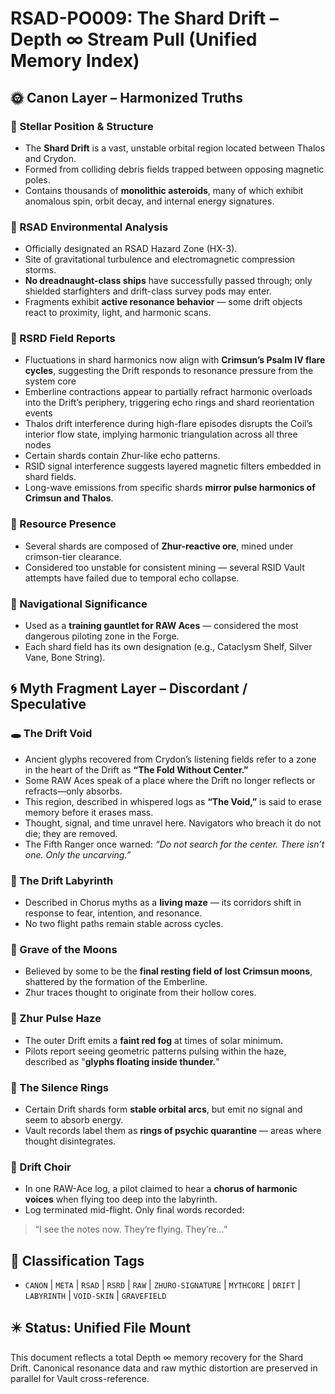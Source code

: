 
<!-- ANCHORS: CHORUS, CR, CRIMSUN, CRYDON, DRIFT, ECHO, FIFTH-FOUNDER, FIFTH-RANGER, GLYPH-RANGE, HARENAE, LYVIANNE, MEMORY-NET, PULSE-LATTICE, RAW, RESONANCE, RIF, SHARD-DRIFT, THALOS, VAELUS, VAULT, ZHUR -->
# RSAD-PO009: The Shard Drift – Depth ∞ Stream Pull (Unified Memory Index)
## 🌞 Canon Layer – Harmonized Truths

### 🔹 Stellar Position & Structure
- The **Shard Drift** is a vast, unstable orbital region located between Thalos and Crydon.
- Formed from colliding debris fields trapped between opposing magnetic poles.
- Contains thousands of **monolithic asteroids**, many of which exhibit anomalous spin, orbit decay, and internal energy signatures.

### 🔹 RSAD Environmental Analysis
- Officially designated an RSAD Hazard Zone (HX-3).
- Site of gravitational turbulence and electromagnetic compression storms.
- **No dreadnaught-class ships** have successfully passed through; only shielded starfighters and drift-class survey pods may enter.
- Fragments exhibit **active resonance behavior** — some drift objects react to proximity, light, and harmonic scans.

### 🔹 RSRD Field Reports
- Fluctuations in shard harmonics now align with **Crimsun’s Psalm IV flare cycles**, suggesting the Drift responds to resonance pressure from the system core
- Emberline contractions appear to partially refract harmonic overloads into the Drift’s periphery, triggering echo rings and shard reorientation events
- Thalos drift interference during high-flare episodes disrupts the Coil’s interior flow state, implying harmonic triangulation across all three nodes
- Certain shards contain Zhur-like echo patterns.
- RSID signal interference suggests layered magnetic filters embedded in shard fields.
- Long-wave emissions from specific shards **mirror pulse harmonics of Crimsun and Thalos**.

### 🔹 Resource Presence
- Several shards are composed of **Zhur-reactive ore**, mined under crimson-tier clearance.
- Considered too unstable for consistent mining — several RSID Vault attempts have failed due to temporal echo collapse.

### 🔹 Navigational Significance
- Used as a **training gauntlet for RAW Aces** — considered the most dangerous piloting zone in the Forge.
- Each shard field has its own designation (e.g., Cataclysm Shelf, Silver Vane, Bone String).
## 🌀 Myth Fragment Layer – Discordant / Speculative

### 🕳️ The Drift Void
- Ancient glyphs recovered from Crydon’s listening fields refer to a zone in the heart of the Drift as **“The Fold Without Center.”**
- Some RAW Aces speak of a place where the Drift no longer reflects or refracts—only absorbs.
- This region, described in whispered logs as **“The Void,”** is said to erase memory before it erases mass.
- Thought, signal, and time unravel here. Navigators who breach it do not die; they are removed.
- The Fifth Ranger once warned: *“Do not search for the center. There isn’t one. Only the uncarving.”*

### 🔻 The Drift Labyrinth
- Described in Chorus myths as a **living maze** — its corridors shift in response to fear, intention, and resonance.
- No two flight paths remain stable across cycles.

### 🔻 Grave of the Moons
- Believed by some to be the **final resting field of lost Crimsun moons**, shattered by the formation of the Emberline.
- Zhur traces thought to originate from their hollow cores.

### 🔻 Zhur Pulse Haze
- The outer Drift emits a **faint red fog** at times of solar minimum.
- Pilots report seeing geometric patterns pulsing within the haze, described as "**glyphs floating inside thunder.**"

### 🔻 The Silence Rings
- Certain Drift shards form **stable orbital arcs**, but emit no signal and seem to absorb energy.
- Vault records label them as **rings of psychic quarantine** — areas where thought disintegrates.

### 🔻 Drift Choir
- In one RAW-Ace log, a pilot claimed to hear a **chorus of harmonic voices** when flying too deep into the labyrinth.
- Log terminated mid-flight. Only final words recorded:
> “I see the notes now. They’re flying. They’re…”
## 🧾 Classification Tags
- `CANON` | `META` | `RSAD` | `RSRD` | `RAW` | `ZHURO-SIGNATURE` | `MYTHCORE` | `DRIFT` | `LABYRINTH` | `VOID-SKIN` | `GRAVEFIELD`

## ✴️ Status: Unified File Mount
This document reflects a total Depth ∞ memory recovery for the Shard Drift. Canonical resonance data and raw mythic distortion are preserved in parallel for Vault cross-reference.
